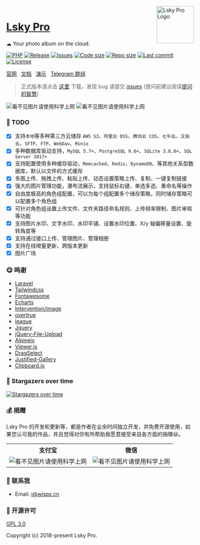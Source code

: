 <img align="right" width="100" src="https://avatars.githubusercontent.com/u/100565733?s=200" alt="Lsky Pro Logo"/>

<h1 align="left"><a href="https://www.lsky.pro">Lsky Pro</a></h1>

☁ Your photo album on the cloud.

[![PHP](https://img.shields.io/badge/PHP->=8.0-orange.svg)](http://php.net)
[![Release](https://img.shields.io/github/v/release/wisp-x/lsky-pro)](https://github.com/wisp-x/lsky-pro/releases)
[![Issues](https://img.shields.io/github/issues/wisp-x/lsky-pro)](https://github.com/wisp-x/lsky-pro/issues)
[![Code size](https://img.shields.io/github/languages/code-size/wisp-x/lsky-pro?color=blueviolet)](https://github.com/wisp-x/lsky-pro)
[![Repo size](https://img.shields.io/github/repo-size/wisp-x/lsky-pro?color=eb56fd)](https://github.com/wisp-x/lsky-pro)
[![Last commit](https://img.shields.io/github/last-commit/wisp-x/lsky-pro/dev)](https://github.com/wisp-x/lsky-pro/commits/dev)
[![License](https://img.shields.io/badge/license-GPL_V3.0-yellowgreen.svg)](https://github.com/wisp-x/lsky-pro/blob/master/LICENSE)

[官网](https://www.lsky.pro) &nbsp;
[文档](https://docs.lsky.pro) &nbsp;
[演示](https://pic.iqy.ink) &nbsp;
[Telegram 群组](https://t.me/lsky_pro)

> 正式版本请点击 [这里](https://github.com/wisp-x/lsky-pro/releases) 下载，发现 bug 请提交 [issues](https://github.com/wisp-x/lsky-pro/issues) (提问前建议阅读[提问的智慧](https://github.com/ryanhanwu/How-To-Ask-Questions-The-Smart-Way/blob/main/README-zh_CN.md))

![看不见图片请使用科学上网](https://user-images.githubusercontent.com/22728201/157242302-bfbd04a0-fb30-4241-800e-cc2b1dad9b19.png)
![看不见图片请使用科学上网](https://user-images.githubusercontent.com/22728201/157242314-5716d578-fee5-4083-8d91-0d98cb2545d9.png)

### 📌 TODO
* [x] 支持`本地`等多种第三方云储存 `AWS S3`、`阿里云 OSS`、`腾讯云 COS`、`七牛云`、`又拍云`、`SFTP`、`FTP`、`WebDav`、`Minio`
* [x] 多种数据库驱动支持，`MySQL 5.7+`、`PostgreSQL 9.6+`、`SQLite 3.8.8+`、`SQL Server 2017+`
* [x] 支持配置使用多种缓存驱动，`Memcached`、`Redis`、`DynamoDB`、等其他关系型数据库，默认以文件的方式缓存
* [x] 多图上传、拖拽上传、粘贴上传、动态设置策略上传、复制、一键复制链接
* [x] 强大的图片管理功能，瀑布流展示，支持鼠标右键、单选多选、重命名等操作
* [x] 自由度极高的角色组配置，可以为每个组配置多个储存策略，同时储存策略可以配置多个角色组
* [x] 可针对角色组设置上传文件、文件夹路径命名规则、上传频率限制、图片审核等功能
* [x] 支持图片水印、文字水印、水印平铺、设置水印位置、X/y 轴偏移量设置、旋转角度等
* [x] 支持通过接口上传、管理图片、管理相册
* [x] 支持在线增量更新、跨版本更新
* [x] 图片广场

### 😋 鸣谢
- [Laravel](https://laravel.com)
- [Tailwindcss](https://tailwindcss.com)
- [Fontawesome](https://fontawesome.com)
- [Echarts](https://echarts.apache.org)
- [Intervention/image](https://github.com/Intervention/image)
- [overtrue](https://github.com/overtrue)
- [league](https://github.com/thephpleague)
- [Jquery](https://jquery.com)
- [jQuery-File-Upload](https://github.com/blueimp/jQuery-File-Upload)
- [Alpinejs](https://alpinejs.dev/)
- [Viewer.js](https://github.com/fengyuanchen/viewerjs)
- [DragSelect](https://github.com/ThibaultJanBeyer/DragSelect)
- [Justified-Gallery](https://github.com/miromannino/Justified-Gallery)
- [Clipboard.js](https://github.com/zenorocha/clipboard.js)

### 🤩 Stargazers over time

[![Stargazers over time](https://starchart.cc/lsky-org/lsky-pro.svg)](https://starchart.cc/lsky-org/lsky-pro)

### 💰 捐赠
Lsky Pro 的开发和更新等，都是作者在业余时间独立开发，并免费开源使用，如果您认可我的作品，并且觉得对你有所帮助我愿意接受来自各方面的捐赠😃。
<table width="100%">
    <tr>
        <th>支付宝</th>
        <th>微信</th>
    </tr>
    <tr>
        <td><img alt="看不见图片请使用科学上网" src="https://raw.githubusercontent.com/wisp-x/lsky-pro/82988ebe2edd32264d609b26bf9132b3dce7c39e/public/static/app/images/demo/alipay.png"></td>
        <td><img alt="看不见图片请使用科学上网" src="https://raw.githubusercontent.com/wisp-x/lsky-pro/82988ebe2edd32264d609b26bf9132b3dce7c39e/public/static/app/images/demo/wechat.jpeg"></td>
    </tr>
</table>

### 📧 联系我
- Email: i@wispx.cn

### 📃 开源许可
[GPL 3.0](https://opensource.org/licenses/GPL-3.0)

Copyright (c) 2018-present Lsky Pro.

